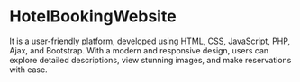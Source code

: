 # HotelBookingWebsite
It is a user-friendly platform, developed using HTML, CSS, JavaScript, PHP, Ajax, and Bootstrap. With a modern and responsive design, users can explore detailed descriptions, view stunning images, and make reservations with ease.
